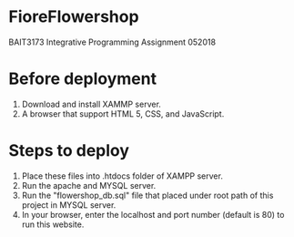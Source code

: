 # FioreFlowershop
BAIT3173 Integrative Programming Assignment 052018

Before deployment
=================
1. Download and install XAMMP server.
2. A browser that support HTML 5, CSS, and JavaScript.

Steps to deploy
===============
1. Place these files into .htdocs folder of XAMPP server.
2. Run the apache and MYSQL server.
3. Run the "flowershop_db.sql" file that placed under root path of this project in MYSQL server.
4. In your browser, enter the localhost and port number (default is 80) to run this website.
